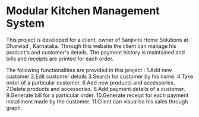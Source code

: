 # Modular Kitchen Management System
This project is developed for a client, owner of Sanjivini Home Solutions at Dharwad , Karnataka.
Through this website the client can manage his product's and customer's details. The payment history is maintained and bills and receipts are printed for each order.



The following functionalities are provided in this project :
1.Add new customer
2.Edit customer details
3.Search for customer by his name.
4.Take order of a particular customer.
6.Add new products and accessories.
7.Delete products and accessories.
8.Add payment details of a customer.
9.Generate bill for a particular order.
10.Generate receipt for each payment installment made by the customer.
11.Client can visualise his sales through graph.
